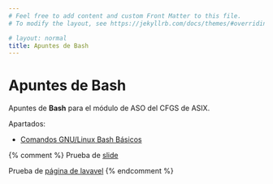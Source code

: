 ```yaml
---
# Feel free to add content and custom Front Matter to this file.
# To modify the layout, see https://jekyllrb.com/docs/themes/#overriding-theme-defaults

# layout: normal
title: Apuntes de Bash
---
```


# Apuntes de **Bash**

Apuntes de **Bash**  para el módulo de ASO del CFGS de ASIX.

Apartados:

- [Comandos GNU/Linux Bash Básicos](./Linux_01_Comandos_Basicos/)



{% comment %} 
Prueba de [slide](./md/es/slides/00.html)

Prueba de [página de lavavel](./md/es/00.md)
{% endcomment %}


